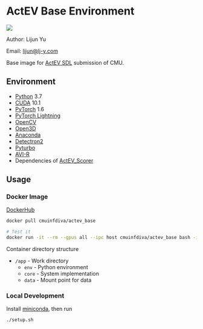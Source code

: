 # ActEV Base Environment

[![](https://images.microbadger.com/badges/version/cmuinfdiva/actev_base.svg)](https://microbadger.com/images/cmuinfdiva/actev_base "Get your own version badge on microbadger.com")

Author: Lijun Yu

Email: lijun@lj-y.com

Base image for [ActEV SDL](https://actev.nist.gov/sdl) submission of CMU.

## Environment

* [Python](https://www.python.org) 3.7
* [CUDA](https://developer.nvidia.com/cuda-downloads) 10.1
* [PyTorch](https://pytorch.org) 1.6
* [PyTorch Lightning](https://github.com/PyTorchLightning/pytorch-lightning)
* [OpenCV](https://opencv.org)
* [Open3D](http://www.open3d.org/)
* [Anaconda](https://docs.anaconda.com/anaconda/packages/pkg-docs/)
* [Detectron2](https://github.com/facebookresearch/detectron2)
* [Pyturbo](https://github.com/CMU-INF-DIVA/pyturbo)
* [AVI-R](https://github.com/CMU-INF-DIVA/avi-r)
* Dependencies of [ActEV_Scorer](https://github.com/usnistgov/ActEV_Scorer)

## Usage

### Docker Image

[DockerHub](https://hub.docker.com/r/cmuinfdiva/actev_base)

```sh
docker pull cmuinfdiva/actev_base

# Test it
docker run -it --rm --gpus all --ipc host cmuinfdiva/actev_base bash -ic "python -c 'import torch; assert torch.cuda.is_available()'; nvidia-smi"
```

Container directory structure

* `/app` - Work directory
  * `env` - Python environment
  * `core` - System implementation
  * `data` - Mount point for data

### Local Development

Install [miniconda](https://conda.io/en/latest/miniconda.html), then run

```sh
./setup.sh
```
